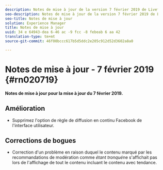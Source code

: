 ```yaml
---
description: Notes de mise à jour de la version 7 février 2019 de Livefyre.
seo-description: Notes de mise à jour de la version 7 février 2019 de Livefyre.
seo-title: Notes de mise à jour
solution: Experience Manager
title: Notes de mise à jour
uuid: 34 e 64943-dea 6-46 ac -9 fcc -8 febeab 6 aa 42
translation-type: tm+mt
source-git-commit: 46f00bccc617b5d5ddc2e205c912d52d3602a8a0

---
```



# Notes de mise à jour - 7 février 2019 {#rn020719}

**Notes de mise à jour pour la mise à jour du 7 février 2019.**

## Amélioration

* Supprimez l'option de règle de diffusion en continu Facebook de l'interface utilisateur.

## Corrections de bogues

* Correction d'un problème en raison duquel le contenu marqué par les recommandations de modération comme *étant tronqué*ne s'affichait pas lors de l'affichage de tout le contenu incluant le contenu avec tendance.